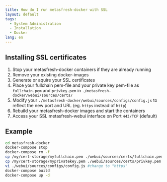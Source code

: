```yaml
---
title: How do I run metasfresh-docker with SSL
layout: default
tags:
  - System Administration
  - Installation
  - Docker
lang: en
---
```

## Installing SSL certificates

1. Stop your metasfresh-docker containers if they are already running
1. Remove your existing docker-images
1. Generate or aquire your SSL certificates
1. Place your fullchain pem-file and your private key pem-file as `fullchain.pem` and `privkey.pem` in `./metasfresh-docker/webui/sources/certs/`
1. Modify your `./metasfresh-docker/webui/sources/configs/config.js` to reflect the new port and URL (eg. `https` instead of `http`)
1. Rebuild your metasfresh-docker images and start the containers
1. Access your SSL metasfresh-webui interface on Port `443/TCP` (default)


## Example

```bash
cd metasfresh-docker
docker-compose stop
docker-compose rm -f
cp /my/cert-storage/myfullchain.pem ./webui/sources/certs/fullchain.pem
cp /my/cert-storage/myprivatekey.pem ./webui/sources/certs/privkey.pem
vi ./webui/sources/configs/config.js #change to "https"
docker-compose build
docker-compose up -d
```
